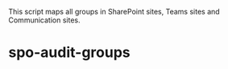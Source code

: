 This script maps all groups in SharePoint sites, Teams sites and Communication sites.
# spo-audit-groups
